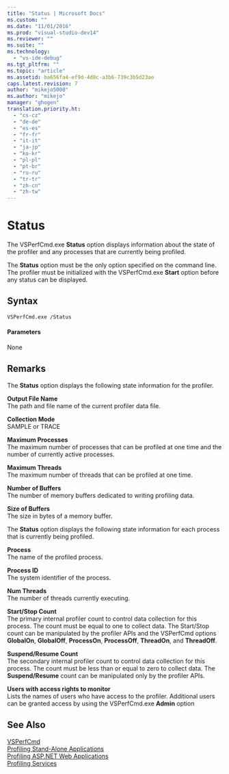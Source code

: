 ```yaml
---
title: "Status | Microsoft Docs"
ms.custom: ""
ms.date: "11/01/2016"
ms.prod: "visual-studio-dev14"
ms.reviewer: ""
ms.suite: ""
ms.technology: 
  - "vs-ide-debug"
ms.tgt_pltfrm: ""
ms.topic: "article"
ms.assetid: ba656fa4-ef9d-4d8c-a3b6-739c3b5d23ae
caps.latest.revision: 7
author: "mikejo5000"
ms.author: "mikejo"
manager: "ghogen"
translation.priority.ht: 
  - "cs-cz"
  - "de-de"
  - "es-es"
  - "fr-fr"
  - "it-it"
  - "ja-jp"
  - "ko-kr"
  - "pl-pl"
  - "pt-br"
  - "ru-ru"
  - "tr-tr"
  - "zh-cn"
  - "zh-tw"
---
```

# Status
The VSPerfCmd.exe **Status** option displays information about the state of the profiler and any processes that are currently being profiled.  
  
 The **Status** option must be the only option specified on the command line. The profiler must be initialized with the VSPerfCmd.exe **Start** option before any status can be displayed.  
  
## Syntax  
  
```  
VSPerfCmd.exe /Status  
```  
  
#### Parameters  
 None  
  
## Remarks  
 The **Status** option displays the following state information for the profiler.  
  
 **Output File Name**  
 The path and file name of the current profiler data file.  
  
 **Collection Mode**  
 SAMPLE or TRACE  
  
 **Maximum Processes**  
 The maximum number of processes that can be profiled at one time and the number of currently active processes.  
  
 **Maximum Threads**  
 The maximum number of threads that can be profiled at one time.  
  
 **Number of Buffers**  
 The number of memory buffers dedicated to writing profiling data.  
  
 **Size of Buffers**  
 The size in bytes of a memory buffer.  
  
 The **Status** option displays the following state information for each process that is currently being profiled.  
  
 **Process**  
 The name of the profiled process.  
  
 **Process ID**  
 The system identifier of the process.  
  
 **Num Threads**  
 The number of threads currently executing.  
  
 **Start/Stop Count**  
 The primary internal profiler count to control data collection for this process. The count must be equal to one to collect data. The Start/Stop count can be manipulated by the profiler APIs and the VSPerfCmd options **GlobalOn**, **GlobalOff**, **ProcessOn**, **ProcessOff**, **ThreadOn**, and **ThreadOff**.  
  
 **Suspend/Resume Count**  
 The secondary internal profiler count to control data collection for this process. The count must be less than or equal to zero to collect data. The **Suspend/Resume** count can be manipulated only by the profiler APIs.  
  
 **Users with access rights to monitor**  
 Lists the names of users who have access to the profiler. Additional users can be granted access by using the VSPerfCmd.exe **Admin** option  
  
## See Also  
 [VSPerfCmd](../profiling/vsperfcmd.md)   
 [Profiling Stand-Alone Applications](../profiling/command-line-profiling-of-stand-alone-applications.md)   
 [Profiling ASP.NET Web Applications](../profiling/command-line-profiling-of-aspnet-web-applications.md)   
 [Profiling Services](../profiling/command-line-profiling-of-services.md)